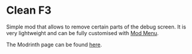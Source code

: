 # Clean F3

Simple mod that allows to remove certain parts of the debug screen.
It is very lightweight and can be fully customised with [Mod Menu](https://modrinth.com/mod/modmen).

The Modrinth page can be found [here](https://modrinth.com/mod/clean-f3).

